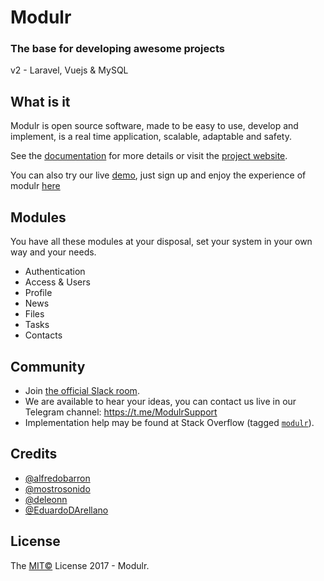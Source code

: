 # Modulr

### The base for developing awesome projects
v2 - Laravel, Vuejs & MySQL

## What is it
Modulr is open source software, made to be easy to use, develop and implement, is a real time application, scalable, adaptable and safety.

See the [documentation](http://docs.modulr.io) for more details or visit the [project website](https://modulr.io).

You can also try our live [demo](http://app.modulr.io), just sign up and enjoy the experience of modulr [here](http://app.modulr.io)

## Modules

You have all these modules at your disposal, set your system in your own way and your needs.

- Authentication
- Access & Users
- Profile
- News
- Files
- Tasks
- Contacts


## Community

* Join [the official Slack room](https://modulr.slack.com/).
* We are available to hear your ideas, you can contact us live in our Telegram channel: https://t.me/ModulrSupport
* Implementation help may be found at Stack Overflow \(tagged [`modulr`](http://stackoverflow.com/questions/tagged/modulr)\).

## Credits

* [@alfredobarron](https://github.com/alfredobarron)
* [@mostrosonido](https://github.com/mostrosonido)
* [@deleonn](https://github.com/deleonn)
* [@EduardoDArellano](https://github.com/EduardoDArellano)

## License

The [MIT©](https://github.com/modulr/modulr/blob/master/LICENSE) License 2017 - Modulr.
